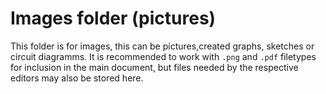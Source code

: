 # Images folder (pictures)

This folder is for images, this can be pictures,created graphs, sketches or circuit diagramms. It is recommended to work with `.png` and `.pdf` filetypes for inclusion
in the main document, but files needed by the respective editors may also be stored here.
